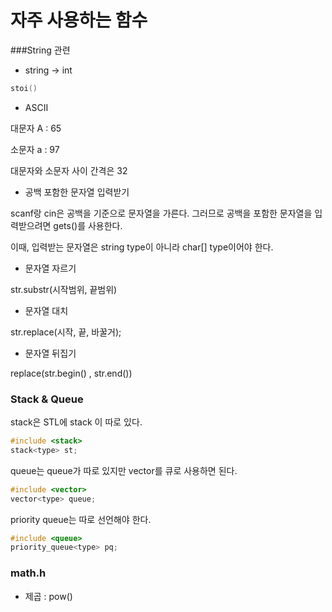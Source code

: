 # 자주 사용하는 함수



###String 관련

- string -> int 

```c++
stoi()
```



- ASCII

대문자 A : 65

소문자 a : 97

대문자와 소문자 사이 간격은 32



- 공백 포함한 문자열 입력받기

scanf랑 cin은 공백을 기준으로 문자열을 가른다. 그러므로 공백을 포함한 문자열을 입력받으려면 gets()를 사용한다.

이때, 입력받는 문자열은 string type이 아니라 char[] type이어야 한다.



- 문자열 자르기

str.substr(시작범위, 끝범위)



- 문자열 대치

 str.replace(시작, 끝, 바꿀거);



- 문자열 뒤집기

replace(str.begin() , str.end())



### Stack & Queue

stack은 STL에 stack 이 따로 있다.

```c++
#include <stack>
stack<type> st;
```



queue는 queue가 따로 있지만 vector를 큐로 사용하면 된다.

```c++
#include <vector>
vector<type> queue;
```



priority queue는 따로 선언해야 한다.

```c++
#include <queue>
priority_queue<type> pq;
```





### math.h

- 제곱 : pow()